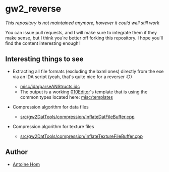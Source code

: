 gw2_reverse
===========

*This repository is not maintained anymore, however it could well still work*

You can issue pull requests, and I will make sure to integrate them if they make sense, but I think you're better off forking this repository. I hope you'll find the content interesting enough!

## Interesting things to see

* Extracting all file formats (excluding the bxml ones) directly from the exe via an IDA script (yeah, that's quite nice for a reverser :D)
  - [misc/ida/parseANStructs.idc](https://github.com/ahom/gw2_reverse/blob/master/misc/ida/parseANStructs.idc)
  - The output is a working [010Editor](http://www.sweetscape.com/010editor/)'s template that is using the common types located here: [misc/templates](https://github.com/ahom/gw2_reverse/tree/master/misc/templates)

* Compression algorithm for data files
  - [src/gw2DatTools/compression/inflateDatFileBuffer.cpp](https://github.com/ahom/gw2_reverse/blob/master/src/gw2DatTools/compression/inflateDatFileBuffer.cpp#L203)

* Compression algorithm for texture files
  - [src/gw2DatTools/compression/inflateTextureFileBuffer.cpp](https://github.com/ahom/gw2_reverse/blob/master/src/gw2DatTools/compression/inflateTextureFileBuffer.cpp#L642)

## Author

* [Antoine Hom](https://github.com/ahom)
